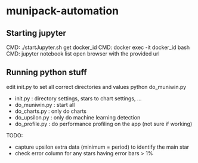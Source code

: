 # munipack-automation

## Starting jupyter

CMD: ./startJupyter.sh
get docker_id
CMD: docker exec -it docker_id bash
CMD: jupyter notebook list
open browser with the provided url

## Running python stuff

edit init.py to set all correct directories and values
python do_muniwin.py

* init.py : directory settings, stars to chart settings, ...
* do_muniwin.py : start all 
* do_charts.py : only do charts
* do_upsilon.py : only do machine learning detection
* do_profile.py : do performance profiling on the app (not sure if working)

TODO:
- capture upsilon extra data (minimum = period) to identify the main star
- check error column for any stars having error bars > 1%
